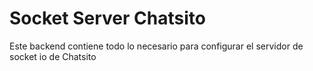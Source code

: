 # Socket Server Chatsito

Este backend contiene todo lo necesario para configurar el servidor de socket io de Chatsito
